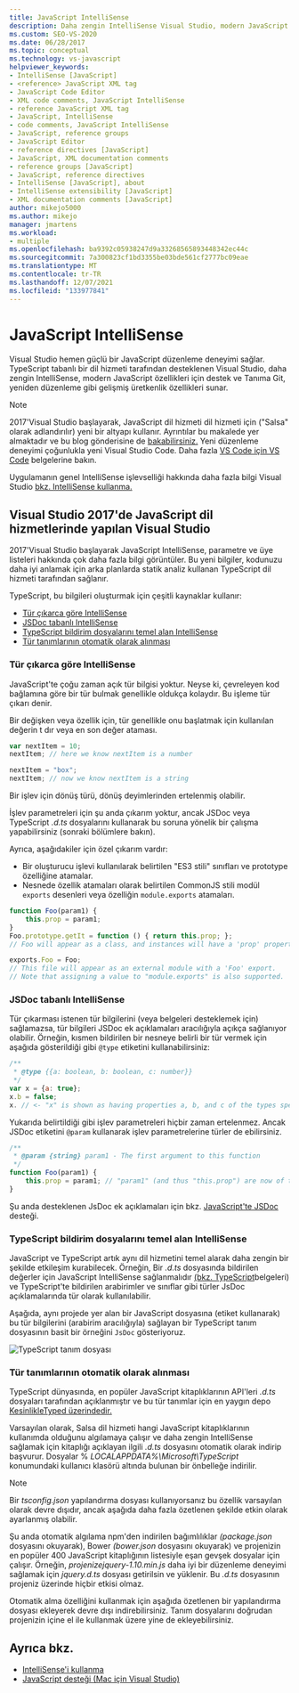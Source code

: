 ```yaml
---
title: JavaScript IntelliSense
description: Daha zengin IntelliSense Visual Studio, modern JavaScript özellikleri için destek ve gelişmiş üretkenlik özellikleri sunma hakkında bilgi edinebilirsiniz.
ms.custom: SEO-VS-2020
ms.date: 06/28/2017
ms.topic: conceptual
ms.technology: vs-javascript
helpviewer_keywords:
- IntelliSense [JavaScript]
- <reference> JavaScript XML tag
- JavaScript Code Editor
- XML code comments, JavaScript IntelliSense
- reference JavaScript XML tag
- JavaScript, IntelliSense
- code comments, JavaScript IntelliSense
- JavaScript, reference groups
- JavaScript Editor
- reference directives [JavaScript]
- JavaScript, XML documentation comments
- reference groups [JavaScript]
- JavaScript, reference directives
- IntelliSense [JavaScript], about
- IntelliSense extensibility [JavaScript]
- XML documentation comments [JavaScript]
author: mikejo5000
ms.author: mikejo
manager: jmartens
ms.workload:
- multiple
ms.openlocfilehash: ba9392c05938247d9a33268565893448342ec44c
ms.sourcegitcommit: 7a300823cf1bd3355be03bde561cf2777bc09eae
ms.translationtype: MT
ms.contentlocale: tr-TR
ms.lasthandoff: 12/07/2021
ms.locfileid: "133977841"
---
```

# <a name="javascript-intellisense"></a>JavaScript IntelliSense

Visual Studio hemen güçlü bir JavaScript düzenleme deneyimi sağlar. TypeScript tabanlı bir dil hizmeti tarafından desteklenen Visual Studio, daha zengin IntelliSense, modern JavaScript özellikleri için destek ve Tanıma Git, yeniden düzenleme gibi gelişmiş üretkenlik özellikleri sunar.

> [!NOTE]
> 2017'Visual Studio başlayarak, JavaScript dil hizmeti dil hizmeti için ("Salsa" olarak adlandırılır) yeni bir altyapı kullanır. Ayrıntılar bu makalede yer almaktadır ve bu blog gönderisine de [bakabilirsiniz.](https://devblogs.microsoft.com/visualstudio/previewing-salsa-javascript-language-service-visual-studio-15/) Yeni düzenleme deneyimi çoğunlukla yeni Visual Studio Code. Daha fazla [VS Code için VS Code](https://code.visualstudio.com/docs/languages/javascript) belgelerine bakın.

Uygulamanın genel IntelliSense işlevselliği hakkında daha fazla bilgi Visual Studio [bkz. IntelliSense kullanma.](../ide/using-intellisense.md)

## <a name="whats-new-in-the-javascript-language-service-in-visual-studio-2017"></a>Visual Studio 2017'de JavaScript dil hizmetlerinde yapılan Visual Studio

2017'Visual Studio başlayarak JavaScript IntelliSense, parametre ve üye listeleri hakkında çok daha fazla bilgi görüntüler. Bu yeni bilgiler, kodunuzu daha iyi anlamak için arka planlarda statik analiz kullanan TypeScript dil hizmeti tarafından sağlanır.

TypeScript, bu bilgileri oluşturmak için çeşitli kaynaklar kullanır:

- [Tür çıkarca göre IntelliSense](#TypeInference)
- [JSDoc tabanlı IntelliSense](#JsDoc)
- [TypeScript bildirim dosyalarını temel alan IntelliSense](#TsDeclFiles)
- [Tür tanımlarının otomatik olarak alınması](#Auto)

<a name="TypeInference"></a>

### <a name="intellisense-based-on-type-inference"></a>Tür çıkarca göre IntelliSense

JavaScript'te çoğu zaman açık tür bilgisi yoktur. Neyse ki, çevreleyen kod bağlamına göre bir tür bulmak genellikle oldukça kolaydır.
Bu işleme tür çıkarı denir.

Bir değişken veya özellik için, tür genellikle onu başlatmak için kullanılan değerin t dır veya en son değer ataması.

```js
var nextItem = 10;
nextItem; // here we know nextItem is a number

nextItem = "box";
nextItem; // now we know nextItem is a string
```

Bir işlev için dönüş türü, dönüş deyimlerinden ertelenmiş olabilir.

İşlev parametreleri için şu anda çıkarım yoktur, ancak JSDoc veya TypeScript *.d.ts* dosyalarını kullanarak bu soruna yönelik bir çalışma yapabilirsiniz (sonraki bölümlere bakın).

Ayrıca, aşağıdakiler için özel çıkarım vardır:

- Bir oluşturucu işlevi kullanılarak belirtilen "ES3 stili" sınıfları ve prototype özelliğine atamalar.
- Nesnede özellik atamaları olarak belirtilen CommonJS stili modül `exports` desenleri veya özelliğin `module.exports` atamaları.

```js
function Foo(param1) {
    this.prop = param1;
}
Foo.prototype.getIt = function () { return this.prop; };
// Foo will appear as a class, and instances will have a 'prop' property and a 'getIt' method.

exports.Foo = Foo;
// This file will appear as an external module with a 'Foo' export.
// Note that assigning a value to "module.exports" is also supported.
```

<a name="JsDoc"></a>

### <a name="intellisense-based-on-jsdoc"></a>JSDoc tabanlı IntelliSense

Tür çıkarması istenen tür bilgilerini (veya belgeleri desteklemek için) sağlamazsa, tür bilgileri JSDoc ek açıklamaları aracılığıyla açıkça sağlanıyor olabilir.  Örneğin, kısmen bildirilen bir nesneye belirli bir tür vermek için aşağıda gösterildiği gibi `@type` etiketini kullanabilirsiniz:

```js
/**
 * @type {{a: boolean, b: boolean, c: number}}
 */
var x = {a: true};
x.b = false;
x. // <- "x" is shown as having properties a, b, and c of the types specified
```

Yukarıda belirtildiği gibi işlev parametreleri hiçbir zaman ertelenmez. Ancak JSDoc etiketini `@param` kullanarak işlev parametrelerine türler de ebilirsiniz.

```js
/**
 * @param {string} param1 - The first argument to this function
 */
function Foo(param1) {
    this.prop = param1; // "param1" (and thus "this.prop") are now of type "string".
}
```

Şu anda desteklenen JsDoc ek açıklamaları için bkz. [JavaScript'te JSDoc](https://github.com/Microsoft/TypeScript/wiki/JsDoc-support-in-JavaScript) desteği.

<a name="TsDeclFiles"></a>
### <a name="intellisense-based-on-typescript-declaration-files"></a>TypeScript bildirim dosyalarını temel alan IntelliSense

JavaScript ve TypeScript artık aynı dil hizmetini temel alarak daha zengin bir şekilde etkileşim kurabilecek. Örneğin, Bir *.d.ts* dosyasında bildirilen değerler için JavaScript IntelliSense sağlanmalıdır [(bkz. TypeScript](https://www.typescriptlang.org/docs/handbook/declaration-files/introduction.html)belgeleri) ve TypeScript'te bildirilen arabirimler ve sınıflar gibi türler JsDoc açıklamalarında tür olarak kullanılabilir.

Aşağıda, aynı projede yer alan bir JavaScript dosyasına (etiket kullanarak) bu tür bilgilerini (arabirim aracılığıyla) sağlayan bir TypeScript tanım dosyasının basit bir örneğini `JsDoc` gösteriyoruz.

![TypeScript tanım dosyası](https://raw.githubusercontent.com/wiki/Microsoft/TypeScript/images/decl1.png)

<a name="Auto"></a>
### <a name="automatic-acquisition-of-type-definitions"></a>Tür tanımlarının otomatik olarak alınması

TypeScript dünyasında, en popüler JavaScript kitaplıklarının API'leri *.d.ts* dosyaları tarafından açıklanmıştır ve bu tür tanımlar için en yaygın depo [KesinlikleTyped üzerindedir.](https://github.com/DefinitelyTyped/DefinitelyTyped)

Varsayılan olarak, Salsa dil hizmeti hangi JavaScript kitaplıklarının kullanımda olduğunu algılamaya çalışır ve daha zengin IntelliSense sağlamak için kitaplığı açıklayan ilgili *.d.ts* dosyasını otomatik olarak indirip başvurur. Dosyalar % *LOCALAPPDATA%\Microsoft\TypeScript* konumundaki kullanıcı klasörü altında bulunan bir önbelleğe indirilir.

> [!NOTE]
> Bir *tsconfig.json* yapılandırma dosyası kullanıyorsanız bu özellik varsayılan olarak devre dışıdır, ancak aşağıda daha fazla özetlenen şekilde etkin olarak ayarlanmış olabilir. 

Şu anda otomatik algılama npm'den indirilen bağımlılıklar *(package.json* dosyasını okuyarak), Bower *(bower.json* dosyasını okuyarak) ve projenizin en popüler 400 JavaScript kitaplığının listesiyle eşan gevşek dosyalar için çalışır. Örneğin, *projenizejquery-1.10.min.js* daha iyi bir düzenleme deneyimi sağlamak için *jquery.d.ts* dosyası getirilsin ve yüklenir. Bu *.d.ts* dosyasının projeniz üzerinde hiçbir etkisi olmaz.

Otomatik alma özelliğini kullanmak için aşağıda özetlenen bir yapılandırma dosyası ekleyerek devre dışı indirebilirsiniz. Tanım dosyalarını doğrudan projenizin içine el ile kullanmak üzere yine de ekleyebilirsiniz.

## <a name="see-also"></a>Ayrıca bkz.

- [IntelliSense'i kullanma](../ide/using-intellisense.md)
- [JavaScript desteği (Mac için Visual Studio)](/visualstudio/mac/javascript)
